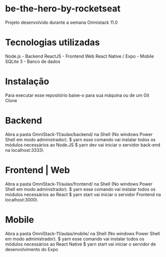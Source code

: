# be-the-hero-by-rocketseat
Projeto desenvolvido durante a semana Omnistack 11.0

# Tecnologias utilizadas
 Node.js - Backend
 ReactJS - Frontend Web
 React Native / Expo - Mobile
 SQLite 3 - Banco de dados

# Instalação
 Para executar esse repositório baixe-o para sua máquina ou de um Git Clone

# Backend
 Abra a pasta OmniStack-11/aulas/backend/ na Shell (No windows Power Shell em modo administrador).
  $ yarn esse comando vai instalar todos os módulos necessários ao Node.JS
  $ yarn dev vai iniciar o servidor back-end na localhost:3333\

# Frontend | Web
 Abra a pasta OmniStack-11/aulas/frontend/ na Shell (No windows Power Shell em modo administrador).
  $ yarn esse comando vai instalar todos os módulos necessários ao React
  $ yarn start vai iniciar o servidor Frontend na localhost:3000\

# Mobile
 Abra a pasta OmniStack-11/aulas/mobile/ na Shell (No windows Power Shell em modo administrador).
  $ yarn esse comando vai instalar todos os módulos necessários ao React Native
  $ yarn start vai iniciar o servidor de desenvolvimento do Expo

